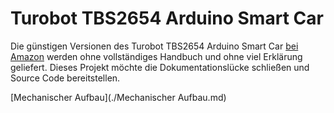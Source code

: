 # Turobot TBS2654 Arduino Smart Car

Die günstigen Versionen des Turobot TBS2654 Arduino Smart Car [bei Amazon](https://www.amazon.de/dp/B01FXF0KEM/) werden ohne vollständiges Handbuch und ohne viel Erklärung geliefert. Dieses Projekt möchte die Dokumentationslücke schließen und Source Code bereitstellen.

[Mechanischer Aufbau](./Mechanischer Aufbau.md)
